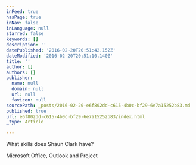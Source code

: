 ```yaml
---
inFeed: true
hasPage: true
inNav: false
inLanguage: null
starred: false
keywords: []
description: ''
datePublished: '2016-02-20T20:51:42.152Z'
dateModified: '2016-02-20T20:51:10.140Z'
title: ''
author: []
authors: []
publisher:
  name: null
  domain: null
  url: null
  favicon: null
sourcePath: _posts/2016-02-20-e6f802dd-c615-4b0c-bf29-6e7a15252b83.md
published: true
url: e6f802dd-c615-4b0c-bf29-6e7a15252b83/index.html
_type: Article

---
```

What skills does Shaun Clark have?

Microsoft Office, Outlook and Project